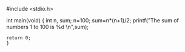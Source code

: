 #include <stdio.h>

int main(void) 
{
    int n, sum;
    n=100;
    sum=n*(n+1)/2;
    printf("The sum of numbers 1 to 100 is %d \n",sum);
    
    

    return 0;
    }

